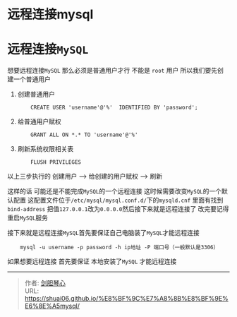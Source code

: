 # 远程连接mysql





  
# 远程连接`MySQL`

想要远程连接`MySQL` 那么必须是普通用户才行 不能是 `root` 用户 所以我们要先创建一个普通用户
1. 创建普通用户
    ```
        CREATE USER 'username'@'%'  IDENTIFIED BY 'password';
    ```
2. 给普通用户赋权
    ```
        GRANT ALL ON *.* TO 'username'@'%'
    ```
3. 刷新系统权限相关表  
    ```
        FLUSH PRIVILEGES
    ```
以上三步执行的 创建用户 --> 给创建的用户赋权 --> 刷新 

这样的话  可能还是不能完成`MySQL`的一个远程连接  这时候需要改变`MySQL`的一个默认配置 这配置文件位于`/etc/mysql/mysql.conf.d/`下的`mysqld.cnf` 里面有找到`bind-address` 把值`127.0.0.1`改为`0.0.0.0`然后接下来就是远程连接了  改完要记得重启`MySQL`服务

接下来就是远程连接`MySQL`首先要保证自己电脑装了`MySQL`才能远程连接 
```
    mysql -u username -p password -h ip地址 -P 端口号（一般默认是3306） 
```
如果想要远程连接 首先要保证 本地安装了`MySQL` 才能远程连接


---

> 作者: [剑胆琴心](http://geoer.cn)  
> URL: https://shuai06.github.io/%E8%BF%9C%E7%A8%8B%E8%BF%9E%E6%8E%A5mysql/  

